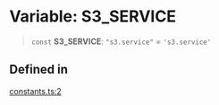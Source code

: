 # Variable: S3\_SERVICE

> `const` **S3\_SERVICE**: `"s3.service"` = `'s3.service'`

## Defined in

[constants.ts:2](https://github.com/LabO8/nestjs-s3/blob/306023e15fcb498533a66fc2f9b000dc61a2bf64/src/constants.ts#L2)
